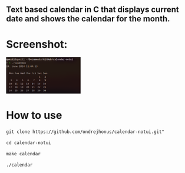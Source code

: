 ## Text based calendar in C that displays current date and shows the calendar for the month.

# Screenshot:
<img src="screenshot.png" width=40%></img>

# How to use

```
git clone https://github.com/ondrejhonus/calendar-notui.git"
```
```
cd calendar-notui
```
```
make calendar
```
```
./calendar
```
